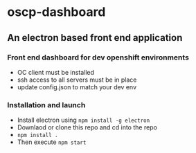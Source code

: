 # oscp-dashboard

## An electron based front end application

### Front end dashboard for dev openshift environments

* OC client must be installed
* ssh access to all servers must be in place
* update config.json to match your dev env

### Installation and launch

* Install electron using ```npm install -g electron```
* Downlaod or clone this repo and cd into the repo
* ```npm install .```
* Then execute ```npm start``` 
